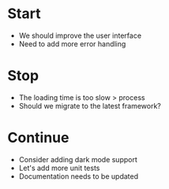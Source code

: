 # Start
* We should improve the user interface
* Need to add more error handling

# Stop
* The loading time is too slow > process
* Should we migrate to the latest framework?

# Continue
* Consider adding dark mode support
* Let's add more unit tests
* Documentation needs to be updated 